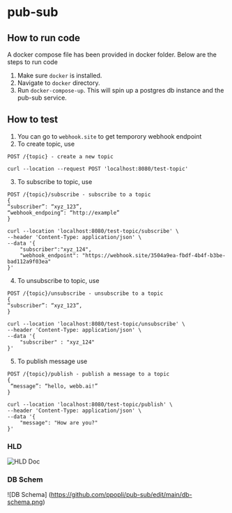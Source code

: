 # pub-sub
## How to run code
A docker compose file has been provided in docker folder. Below are the steps to run code
1) Make sure `docker` is installed.
2) Navigate to `docker` directory.
3) Run `docker-compose-up`. This will spin up a postgres db instance and the pub-sub service.

## How to test
1) You can go to `webhook.site` to get temporory webhook endpoint
2) To create topic, use 
```
POST /{topic} - create a new topic
```
```
curl --location --request POST 'localhost:8080/test-topic'
```

3) To subscribe to topic, use 
``` 
POST /{topic}/subscribe - subscribe to a topic
{
“subscriber”: “xyz_123”,
“webhook_endpoing”: “http://example”
}
```
```
curl --location 'localhost:8080/test-topic/subscribe' \
--header 'Content-Type: application/json' \
--data '{
    "subscriber":"xyz_124",
    "webhook_endpoint": "https://webhook.site/3504a9ea-fbdf-4b4f-b3be-bad112a9f03ea"
}'
```

4) To unsubscribe to topic, use
```
POST /{topic}/unsubscribe - unsubscribe to a topic
{
“subscriber”: “xyz_123”,
}
 ```
```
curl --location 'localhost:8080/test-topic/unsubscribe' \
--header 'Content-Type: application/json' \
--data '{
    "subscriber" : "xyz_124"
}'
```
5) To publish message use
```
POST /{topic}/publish - publish a message to a topic
{
 “message”: “hello, webb.ai!”
}
 ```
```
curl --location 'localhost:8080/test-topic/publish' \
--header 'Content-Type: application/json' \
--data '{
    "message": "How are you?"
}'
```

### HLD
![HLD Doc](https://github.com/ppopli/pub-sub/edit/main/hld.png)

### DB Schem
![DB Schema] (https://github.com/ppopli/pub-sub/edit/main/db-schema.png)




